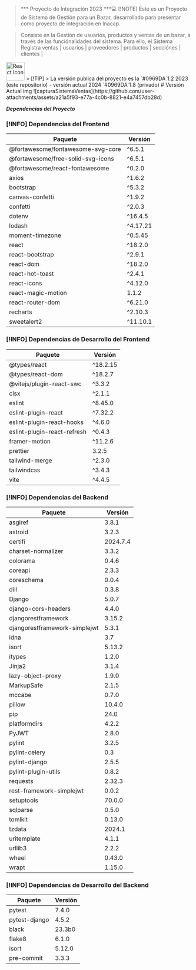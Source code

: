>*** Proyecto de Integración 2023 ***💻
> [!NOTE]
> Este es un Proyecto de Sistema de Gestión para un Bazar, desarrollado para presentar como proyecto de integración en Inacap.

> Consiste en la Gestión de usuarios, productos y ventas de un bazar, a través de las funciónalidades del sistema.
> Para ello, el Sistema  Registra ventas | usuarios | proveedores | productos | secciónes | clientes |
<img src="https://img.icons8.com/ios/452/react.png" alt="React Icon" width="50" height="50">
> [!TIP]
> La versión publica del proyecto es la 	`#0969DA`1.2 2023 (este repositorio) - versión actual 2024 	`#0969DA`1.8 (privado)
# Versión Actual img 
![capturaSistemaVentas](https://github.com/user-attachments/assets/a21a5f93-e77a-4c0b-8821-e4a7457db28d)

***Dependencias del Proyecto***

### [!INFO] Dependencias del Frontend

| Paquete                           | Versión  |
| --------------------------------- | -------- |
| @fortawesome/fontawesome-svg-core | ^6.5.1   |
| @fortawesome/free-solid-svg-icons | ^6.5.1   |
| @fortawesome/react-fontawesome    | ^0.2.0   |
| axios                             | ^1.6.2   |
| bootstrap                         | ^5.3.2   |
| canvas-confetti                   | ^1.9.2   |
| confetti                          | ^2.0.3   |
| dotenv                            | ^16.4.5  |
| lodash                            | ^4.17.21 |
| moment-timezone                   | ^0.5.45  |
| react                             | ^18.2.0  |
| react-bootstrap                   | ^2.9.1   |
| react-dom                         | ^18.2.0  |
| react-hot-toast                   | ^2.4.1   |
| react-icons                       | ^4.12.0  |
| react-magic-motion                | 1.1.2    |
| react-router-dom                  | ^6.21.0  |
| recharts                          | ^2.10.3  |
| sweetalert2                       | ^11.10.1 |

### [!INFO] Dependencias de Desarrollo del Frontend

| Paquete                        | Versión  |
| ------------------------------ | -------- |
| @types/react                   | ^18.2.15 |
| @types/react-dom               | ^18.2.7  |
| @vitejs/plugin-react-swc       | ^3.3.2   |
| clsx                           | ^2.1.1   |
| eslint                         | ^8.45.0  |
| eslint-plugin-react            | ^7.32.2  |
| eslint-plugin-react-hooks      | ^4.6.0   |
| eslint-plugin-react-refresh    | ^0.4.3   |
| framer-motion                  | ^11.2.6  |
| prettier                       | 3.2.5    |
| tailwind-merge                 | ^2.3.0   |
| tailwindcss                    | ^3.4.3   |
| vite                           | ^4.4.5   |

### [!INFO] Dependencias del Backend

| Paquete                        | Versión  |
| ------------------------------ | -------- |
| asgiref                        | 3.8.1    |
| astroid                        | 3.2.3    |
| certifi                        | 2024.7.4 |
| charset-normalizer             | 3.3.2    |
| colorama                       | 0.4.6    |
| coreapi                        | 2.3.3    |
| coreschema                     | 0.0.4    |
| dill                           | 0.3.8    |
| Django                         | 5.0.7    |
| django-cors-headers            | 4.4.0    |
| djangorestframework            | 3.15.2   |
| djangorestframework-simplejwt  | 5.3.1    |
| idna                           | 3.7      |
| isort                          | 5.13.2   |
| itypes                         | 1.2.0    |
| Jinja2                         | 3.1.4    |
| lazy-object-proxy              | 1.9.0    |
| MarkupSafe                     | 2.1.5    |
| mccabe                         | 0.7.0    |
| pillow                         | 10.4.0   |
| pip                            | 24.0     |
| platformdirs                   | 4.2.2    |
| PyJWT                          | 2.8.0    |
| pylint                         | 3.2.5    |
| pylint-celery                  | 0.3      |
| pylint-django                  | 2.5.5    |
| pylint-plugin-utils            | 0.8.2    |
| requests                       | 2.32.3   |
| rest-framework-simplejwt       | 0.0.2    |
| setuptools                     | 70.0.0   |
| sqlparse                       | 0.5.0    |
| tomlkit                        | 0.13.0   |
| tzdata                         | 2024.1   |
| uritemplate                    | 4.1.1    |
| urllib3                        | 2.2.2    |
| wheel                          | 0.43.0   |
| wrapt                          | 1.15.0   |

### [!INFO] Dependencias de Desarrollo del Backend

| Paquete                  | Versión  |
| ------------------------ | -------- |
| pytest                   | 7.4.0    |
| pytest-django            | 4.5.2    |
| black                    | 23.3b0   |
| flake8                   | 6.1.0    |
| isort                    | 5.12.0   |
| pre-commit               | 3.3.3    |



